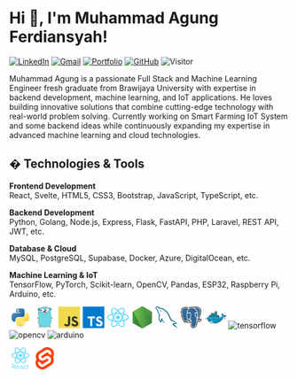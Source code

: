 # Hi 👋, I'm Muhammad Agung Ferdiansyah!

[![LinkedIn](https://img.shields.io/badge/LinkedIn-0077B5?style=flat&logo=linkedin&logoColor=white)](https://linkedin.com/in/muhammad-agung-ferdiansyah-) [![Gmail](https://img.shields.io/badge/Gmail-D14836?style=flat&logo=gmail&logoColor=white)](mailto:muhammad_agungf@student.ub.ac.id) [![Portfolio](https://img.shields.io/badge/Portfolio-000000?style=flat&logo=About.me&logoColor=white)](https://muhammadagungferdiansyah.vercel.app/) [![GitHub](https://img.shields.io/badge/GitHub-100000?style=flat&logo=github&logoColor=white)](https://github.com/agungferdi) ![Visitor](https://komarev.com/ghpvc/?username=agungferdi&label=Visitor&color=2bbc8a&style=flat)

Muhammad Agung is a passionate Full Stack and Machine Learning Engineer fresh graduate from Brawijaya University with expertise in backend development, machine learning, and IoT applications. He loves building innovative solutions that combine cutting-edge technology with real-world problem solving. Currently working on Smart Farming IoT System and some backend ideas while continuously expanding my expertise in advanced machine learning and cloud technologies.

## � Technologies & Tools

**Frontend Development**  
React, Svelte, HTML5, CSS3, Bootstrap, JavaScript, TypeScript, etc.

**Backend Development**  
Python, Golang, Node.js, Express, Flask, FastAPI, PHP, Laravel, REST API, JWT, etc.

**Database & Cloud**  
MySQL, PostgreSQL, Supabase, Docker, Azure, DigitalOcean, etc.

**Machine Learning & IoT**  
TensorFlow, PyTorch, Scikit-learn, OpenCV, Pandas, ESP32, Raspberry Pi, Arduino, etc.

<p align="left">
<img src="https://raw.githubusercontent.com/devicons/devicon/master/icons/python/python-original.svg" alt="python" width="40" height="40"/> <img src="https://raw.githubusercontent.com/devicons/devicon/master/icons/go/go-original.svg" alt="golang" width="40" height="40"/> <img src="https://raw.githubusercontent.com/devicons/devicon/master/icons/javascript/javascript-original.svg" alt="javascript" width="40" height="40"/> <img src="https://raw.githubusercontent.com/devicons/devicon/master/icons/typescript/typescript-original.svg" alt="typescript" width="40" height="40"/> <img src="https://raw.githubusercontent.com/devicons/devicon/master/icons/react/react-original.svg" alt="react" width="40" height="40"/> <img src="https://raw.githubusercontent.com/devicons/devicon/master/icons/nodejs/nodejs-original.svg" alt="nodejs" width="40" height="40"/> <img src="https://raw.githubusercontent.com/devicons/devicon/master/icons/mysql/mysql-original.svg" alt="mysql" width="40" height="40"/> <img src="https://raw.githubusercontent.com/devicons/devicon/master/icons/postgresql/postgresql-original.svg" alt="postgresql" width="40" height="40"/> <img src="https://raw.githubusercontent.com/devicons/devicon/master/icons/docker/docker-original.svg" alt="docker" width="40" height="40"/> <img src="https://www.vectorlogo.zone/logos/tensorflow/tensorflow-icon.svg" alt="tensorflow" width="40" height="40"/> <img src="https://www.vectorlogo.zone/logos/opencv/opencv-icon.svg" alt="opencv" width="40" height="40"/> <img src="https://cdn.worldvectorlogo.com/logos/arduino-1.svg" alt="arduino" width="40" height="40"/>
</p>

<!--START_SECTION:waka-->
<!--END_SECTION:waka-->
<p align="left">
  <img src="https://raw.githubusercontent.com/devicons/devicon/master/icons/react/react-original-wordmark.svg" alt="react" width="40" height="40"/>
  <img src="https://raw.githubusercontent.com/devicons/devicon/master/icons/svelte/svelte-original.svg" alt="svelte" width="40" height="40"/>

